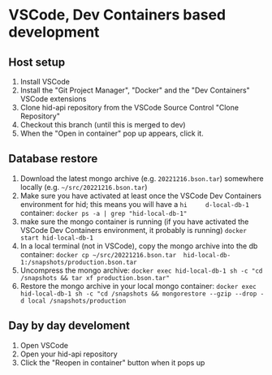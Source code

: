 # VSCode, Dev Containers based development

## Host setup

1. Install VSCode
1. Install the "Git Project Manager", "Docker" and the "Dev Containers" VSCode extensions
1. Clone hid-api repository from the VSCode Source Control "Clone Repository"
1. Checkout this branch (until this is merged to dev)
1. When the "Open in container" pop up appears, click it.


## Database restore

1. Download the latest mongo archive (e.g. `20221216.bson.tar`) somewhere locally (e.g. `~/src/20221216.bson.tar`)
1. Make sure you have activated at least once the VSCode Dev Containers environment for hid; this means you will have a `hi     d-local-db-1` container:
        `docker ps -a | grep "hid-local-db-1"`
1. make sure the mongo container is running (if you have activated the VSCode Dev Containers environment, it probably is running)
        `docker start hid-local-db-1`
1. In a local terminal (not in VSCode), copy the mongo archive into the db container:
        `docker cp ~/src/20221216.bson.tar  hid-local-db-1:/snapshots/production.bson.tar`
1. Uncompress the mongo archive:
        `docker exec hid-local-db-1 sh -c "cd /snapshots && tar xf production.bson.tar"`
1. Restore the mongo archive in your local mongo container:
        `docker exec hid-local-db-1 sh -c "cd /snapshots && mongorestore --gzip --drop -d local /snapshots/production`

## Day by day develoment

1. Open VSCode
1. Open your hid-api repository
1. Click the "Reopen in container" button when it pops up
